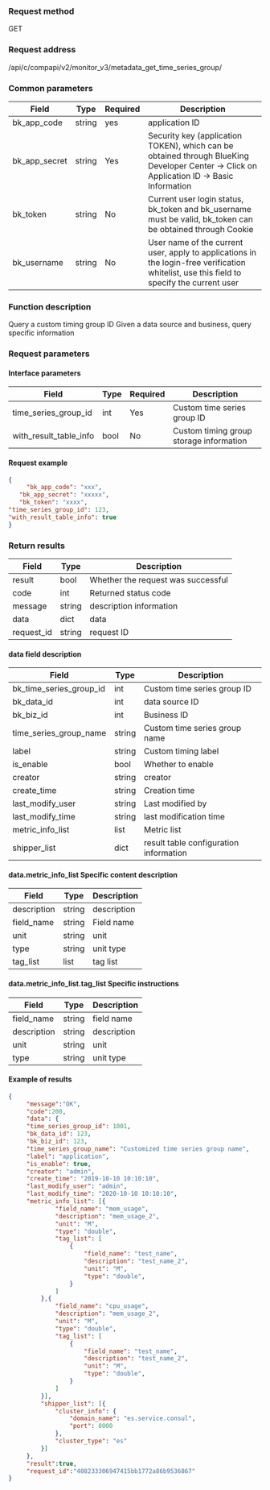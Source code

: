 ### Request method

GET


### Request address

/api/c/compapi/v2/monitor_v3/metadata_get_time_series_group/


### Common parameters

| Field | Type | Required | Description |
|-----------|------------|--------|------------|
| bk_app_code | string | yes | application ID |
| bk_app_secret| string | Yes | Security key (application TOKEN), which can be obtained through BlueKing Developer Center -> Click on Application ID -> Basic Information |
| bk_token | string | No | Current user login status, bk_token and bk_username must be valid, bk_token can be obtained through Cookie |
| bk_username | string | No | User name of the current user, apply to applications in the login-free verification whitelist, use this field to specify the current user |


### Function description

Query a custom timing group ID
Given a data source and business, query specific information

### Request parameters



#### Interface parameters

| Field | Type | Required | Description |
| -------------- | ------ | ---- | ----------- |
| time_series_group_id | int | Yes | Custom time series group ID |
| with_result_table_info | bool | No | Custom timing group storage information |


#### Request example

```json
{
     "bk_app_code": "xxx",
   "bk_app_secret": "xxxxx",
   "bk_token": "xxxx",
"time_series_group_id": 123,
"with_result_table_info": true
}
```

### Return results

| Field | Type | Description |
| ---------- | ------ | ---------- |
| result | bool | Whether the request was successful |
| code | int | Returned status code |
| message | string | description information |
| data | dict | data |
| request_id | string | request ID |

#### data field description

| Field | Type | Description |
| ------------------- | ------ | -------- |
| bk_time_series_group_id | int | Custom time series group ID |
| bk_data_id | int | data source ID |
| bk_biz_id | int | Business ID |
| time_series_group_name | string | Custom time series group name |
| label | string | Custom timing label |
| is_enable | bool | Whether to enable |
| creator | string | creator |
| create_time | string | Creation time |
| last_modify_user | string | Last modified by |
| last_modify_time | string | last modification time |
| metric_info_list | list | Metric list |
| shipper_list | dict | result table configuration information |

#### data.metric_info_list Specific content description

| Field | Type | Description |
| ------------------- | ------ | -------- |
| description | string | description |
| field_name | string | Field name |
| unit | string | unit |
| type | string | unit type |
| tag_list | list | tag list |

#### data.metric_info_list.tag_list Specific instructions

| Field | Type | Description |
| ----------- | ------ | -------- |
| field_name | string | field name |
| description | string | description |
| unit | string | unit |
| type | string | unit type |

#### Example of results

```json
{
     "message":"OK",
     "code":200,
     "data": {
     "time_series_group_id": 1001,
     "bk_data_id": 123,
     "bk_biz_id": 123,
     "time_series_group_name": "Customized time series group name",
     "label": "application",
     "is_enable": true,
     "creator": "admin",
     "create_time": "2019-10-10 10:10:10",
     "last_modify_user": "admin",
     "last_modify_time": "2020-10-10 10:10:10",
     "metric_info_list": [{
             "field_name": "mem_usage",
             "description": "mem_usage_2",
             "unit": "M",
             "type": "double",
             "tag_list": [
                 {
                     "field_name": "test_name",
                     "description": "test_name_2",
                     "unit": "M",
                     "type": "double",
                 }
             ]
         },{
             "field_name": "cpu_usage",
             "description": "mem_usage_2",
             "unit": "M",
             "type": "double",
             "tag_list": [
                 {
                     "field_name": "test_name",
                     "description": "test_name_2",
                     "unit": "M",
                     "type": "double",
                 }
             ]
         }],
         "shipper_list": [{
             "cluster_info": {
                 "domain_name": "es.service.consul",
                 "port": 8000
             },
             "cluster_type": "es"
         }]
     },
     "result":true,
     "request_id":"408233306947415bb1772a86b9536867"
}
```